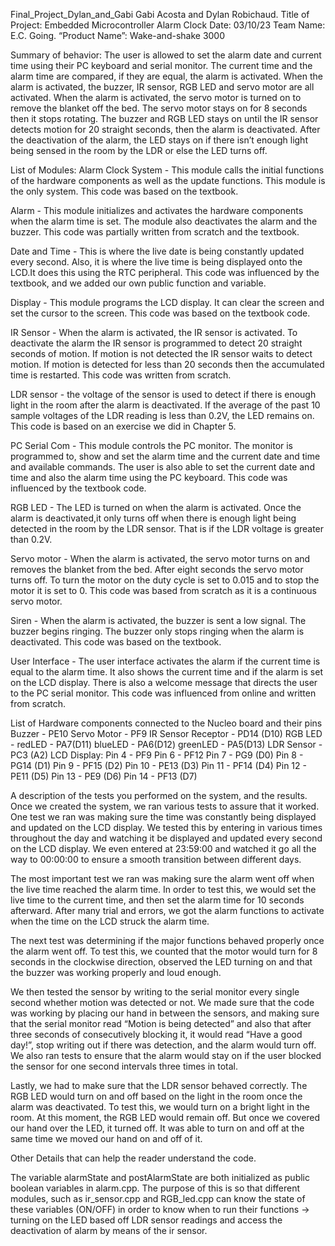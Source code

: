 Final_Project_Dylan_and_Gabi
Gabi Acosta and Dylan Robichaud. Title of Project: Embedded Microcontroller Alarm Clock Date: 03/10/23 Team Name: E.C. Going. “Product Name”: Wake-and-shake 3000

Summary of behavior: The user is allowed to set the alarm date and current time using their PC keyboard and serial monitor. The current time and the alarm time are compared, if they are equal, the alarm is activated. When the alarm is activated, the buzzer, IR sensor, RGB LED and servo motor are all activated. When the alarm is activated, the servo motor is turned on to remove the blanket off the bed. The servo motor stays on for 8 seconds then it stops rotating. The buzzer and RGB LED stays on until the IR sensor detects motion for 20 straight seconds, then the alarm is deactivated. After the deactivation of the alarm, the LED stays on if there isn’t enough light being sensed in the room by the LDR or else the LED turns off.

List of Modules: Alarm Clock System - This module calls the initial functions of the hardware components as well as the update functions. This module is the only system. This code was based on the textbook.

Alarm - This module initializes and activates the hardware components when the alarm time is set. The module also deactivates the alarm and the buzzer. This code was partially written from scratch and the textbook.

Date and Time - This is where the live date is being constantly updated every second. Also, it is where the live time is being displayed onto the LCD.It does this using the RTC peripheral. This code was influenced by the textbook, and we added our own public function and variable.

Display - This module programs the LCD display. It can clear the screen and set the cursor to the screen. This code was based on the textbook code.

IR Sensor - When the alarm is activated, the IR sensor is activated. To deactivate the alarm the IR sensor is programmed to detect 20 straight seconds of motion. If motion is not detected the IR sensor waits to detect motion. If motion is detected for less than 20 seconds then the accumulated time is restarted. This code was written from scratch.

LDR sensor - the voltage of the sensor is used to detect if there is enough light in the room after the alarm is deactivated. If the average of the past 10 sample voltages of the LDR reading is less than 0.2V, the LED remains on. This code is based on an exercise we did in Chapter 5.

PC Serial Com - This module controls the PC monitor. The monitor is programmed to, show and set the alarm time and the current date and time and available commands. The user is also able to set the current date and time and also the alarm time using the PC keyboard. This code was influenced by the textbook code.

RGB LED - The LED is turned on when the alarm is activated. Once the alarm is deactivated,it only turns off when there is enough light being detected in the room by the LDR sensor. That is if the LDR voltage is greater than 0.2V.

Servo motor - When the alarm is activated, the servo motor turns on and removes the blanket from the bed. After eight seconds the servo motor turns off. To turn the motor on the duty cycle is set to 0.015 and to stop the motor it is set to 0. This code was based from scratch as it is a continuous servo motor.

Siren - When the alarm is activated, the buzzer is sent a low signal. The buzzer begins ringing. The buzzer only stops ringing when the alarm is deactivated. This code was based on the textbook.

User Interface - The user interface activates the alarm if the current time is equal to the alarm time. It also shows the current time and if the alarm is set on the LCD display. There is also a welcome message that directs the user to the PC serial monitor. This code was influenced from online and written from scratch.

List of Hardware components connected to the Nucleo board and their pins Buzzer - PE10 Servo Motor - PF9
IR Sensor Receptor - PD14 (D10) RGB LED - redLED - PA7(D11) blueLED - PA6(D12) greenLED - PA5(D13) LDR Sensor - PC3 (A2) LCD Display: Pin 4 - PF9 Pin 6 - PF12 Pin 7 - PG9 (D0) Pin 8 - PG14 (D1) Pin 9 - PF15 (D2) Pin 10 - PE13 (D3) Pin 11 - PF14 (D4) Pin 12 - PE11 (D5) Pin 13 - PE9 (D6) Pin 14 - PF13 (D7)

A description of the tests you performed on the system, and the results. Once we created the system, we ran various tests to assure that it worked. One test we ran was making sure the time was constantly being displayed and updated on the LCD display. We tested this by entering in various times throughout the day and watching it be displayed and updated every second on the LCD display. We even entered at 23:59:00 and watched it go all the way to 00:00:00 to ensure a smooth transition between different days.

The most important test we ran was making sure the alarm went off when the live time reached the alarm time. In order to test this, we would set the live time to the current time, and then set the alarm time for 10 seconds afterward. After many trial and errors, we got the alarm functions to activate when the time on the LCD struck the alarm time.

The next test was determining if the major functions behaved properly once the alarm went off. To test this, we counted that the motor would turn for 8 seconds in the clockwise direction, observed the LED turning on and that the buzzer was working properly and loud enough.

We then tested the sensor by writing to the serial monitor every single second whether motion was detected or not. We made sure that the code was working by placing our hand in between the sensors, and making sure that the serial monitor read “Motion is being detected” and also that after three seconds of consecutively blocking it, it would read “Have a good day!”, stop writing out if there was detection, and the alarm would turn off. We also ran tests to ensure that the alarm would stay on if the user blocked the sensor for one second intervals three times in total.

Lastly, we had to make sure that the LDR sensor behaved correctly. The RGB LED would turn on and off based on the light in the room once the alarm was deactivated. To test this, we would turn on a bright light in the room. At this moment, the RGB LED would remain off. But once we covered our hand over the LED, it turned off. It was able to turn on and off at the same time we moved our hand on and off of it.

Other Details that can help the reader understand the code.

The variable alarmState and postAlarmState are both initialized as public boolean variables in alarm.cpp. The purpose of this is so that different modules, such as ir_sensor.cpp and RGB_led.cpp can know the state of these variables (ON/OFF) in order to know when to run their functions → turning on the LED based off LDR sensor readings and access the deactivation of alarm by means of the ir sensor.
